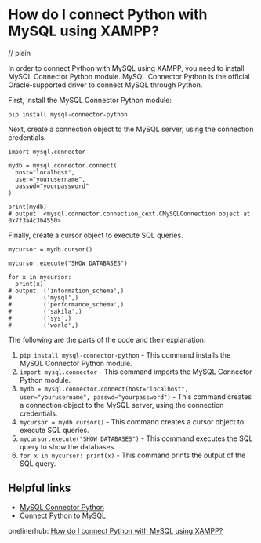 # How do I connect Python with MySQL using XAMPP?
// plain

In order to connect Python with MySQL using XAMPP, you need to install MySQL Connector Python module. MySQL Connector Python is the official Oracle-supported driver to connect MySQL through Python.

First, install the MySQL Connector Python module:
```
pip install mysql-connector-python
```

Next, create a connection object to the MySQL server, using the connection credentials.
```
import mysql.connector

mydb = mysql.connector.connect(
  host="localhost",
  user="yourusername",
  passwd="yourpassword"
)

print(mydb)
# output: <mysql.connector.connection_cext.CMySQLConnection object at 0x7f3a4c3b4550>
```

Finally, create a cursor object to execute SQL queries.
```
mycursor = mydb.cursor()

mycursor.execute("SHOW DATABASES")

for x in mycursor:
  print(x)
# output: ('information_schema',)
#         ('mysql',)
#         ('performance_schema',)
#         ('sakila',)
#         ('sys',)
#         ('world',)
```

The following are the parts of the code and their explanation:
1. `pip install mysql-connector-python` - This command installs the MySQL Connector Python module.
2. `import mysql.connector` - This command imports the MySQL Connector Python module.
3. `mydb = mysql.connector.connect(host="localhost", user="yourusername", passwd="yourpassword")` - This command creates a connection object to the MySQL server, using the connection credentials.
4. `mycursor = mydb.cursor()` - This command creates a cursor object to execute SQL queries.
5. `mycursor.execute("SHOW DATABASES")` - This command executes the SQL query to show the databases.
6. `for x in mycursor: print(x)` - This command prints the output of the SQL query.

## Helpful links

- [MySQL Connector Python](https://dev.mysql.com/doc/connector-python/en/)
- [Connect Python to MySQL](https://www.w3schools.com/python/python_mysql_getstarted.asp)

onelinerhub: [How do I connect Python with MySQL using XAMPP?](https://onelinerhub.com/python-mysql/how-do-i-connect-python-with-mysql-using-xampp)